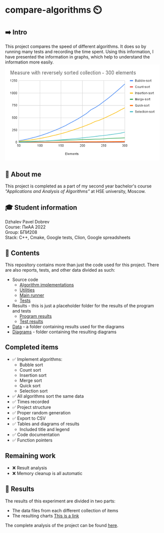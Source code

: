# compare-algorithms ⏲️
## ➡️ Intro
This project compares the speed of different algorithms. It does so by running many tests and recording the time spent. Using this information, I have presented the information in graphs, which help to understand the information more easily. ![Compare algorithms photo](/diagrams/Measure%20with%20reversely%20sorted%20collection%20-%20300%20elements.png)

## 👦 About me
This project is completed as a part of my second year bachelor's course <i>"Applications and Analysis of Algorithms"</i> at HSE university, Moscow.

## 🎓 Student information
Dzhalev Pavel Dobrev</br>
Course: ПиАА 2022</br>
Group: БПИ208</br>
Stack: C++, Cmake, Google tests, Clion, Google spreadsheets

## 📖 Contents
This repository contains more than just the code used for this project. There are also reports, tests, and other data divided as such:
 - Source code
    - [Algorithm implementations](https://github.com/padjal/compare-algorithms/tree/main/CompareAlgorithms/algorithms)
    - [Utilities](https://github.com/padjal/compare-algorithms/tree/main/CompareAlgorithms/utils)
    - [Main runner](https://github.com/padjal/compare-algorithms/blob/main/CompareAlgorithms/main.cpp)
    - [Tests](https://github.com/padjal/compare-algorithms/tree/main/CompareAlgorithms/Google_tests)
  - Results - this is just a placeholder folder for the results of the program and tests
    - [Program results](https://github.com/padjal/compare-algorithms/tree/main/CompareAlgorithms/results)
    - [Test results](https://github.com/padjal/compare-algorithms/tree/main/CompareAlgorithms/results/tests)
  - [Data](https://github.com/padjal/compare-algorithms/tree/main/data) - a folder containing results used for the diagrams
  - [Diagrams](https://github.com/padjal/compare-algorithms/tree/main/diagrams) - folder containing the resulting diagrams

## Completed items
 - ✅ Implement algorithms:
    - Bubble sort
    - Count sort
    - Insertion sort
    - Merge sort
    - Quick sort
    - Selection sort
 - ✅ All algorithms sort the same data
 - ✅ Times recorded
 - ✅ Project structure
 - ✅ Proper random generation
 - ✅ Export to CSV
 - ✅ Tables and diagrams of results
    - Included title and legend
 - ✅ Code documentation
 - ✅ Function pointers


## Remaining work
 - ❌ Result analysis
 - ❌ Memory cleanup is all automatic

## 💎 Results
The results of this experiment are divided in two parts:
 - The data files from each different collection of items 
 - The resulting charts [This is a link](https://docs.google.com/spreadsheets/d/1PMlP1ESOIdAixUlooa60m8eL2VymPFyXyPgPI7gwLfo/edit?usp=sharing)

 The complete analysis of the project can be found [here]().